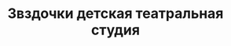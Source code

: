 ---
title: Звздочки детская театральная студия
address: |
  г. Запорожье, ул. Товарищеская, д.43 (Центр развития детей "Гармония")
tags:
  - Театральные студии для детей
geometry:
  location:
    lat: 47.8915528
    lng: 35.0660781
  viewport:
    northeast:
      lat: 47.8928427302915
      lng: 35.0675743802915
    southwest:
      lat: 47.8901447697085
      lng: 35.0648764197085
name: 'Товариська вулиця, 43'
photos:
  - height: 1872
    html_attributions:
      - >-
        <a
        href="https://maps.google.com/maps/contrib/114381539144719976914">Валерий
        Болдырев</a>
    photo_reference: >-
      CmRaAAAA_gNYFtjelEbtZT9g3wQ-G_jm_jZxT7Mm9wt9QvFXQriVqCZQu7Sf7iAkHkn8t_JURtXDdokX9Upab0Fsu_FXLh1ze-MX5qXuEa0RL_t1n38RXGk8pWAHaLRyPrw3Xxg_EhC6M1SfeHdCdBaRZf18s_fMGhTu6hfP_gnm3pgxAz_M3YEeMe3D7Q
    width: 3328
place_id: ChIJySPDAjtk3EARTuZUD5MuwKs

---